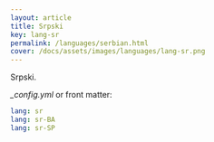 ```yaml
---
layout: article
title: Srpski
key: lang-sr
permalink: /languages/serbian.html
cover: /docs/assets/images/languages/lang-sr.png
---
```


Srpski.

<!--more-->

*_config.yml* or front matter:

```yml
lang: sr
lang: sr-BA
lang: sr-SP
```
